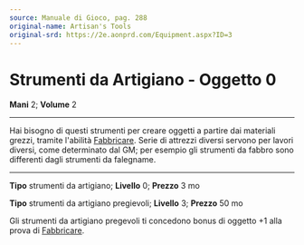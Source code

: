 ```yaml
---
source: Manuale di Gioco, pag. 288
original-name: Artisan's Tools
original-srd: https://2e.aonprd.com/Equipment.aspx?ID=3
---
```


# Strumenti da Artigiano - Oggetto 0

**Mani** 2; **Volume** 2

---

Hai bisogno di questi strumenti per creare oggetti a partire dai materiali
grezzi, tramite l'abilità [Fabbricare](/azioni/abilita/fabbricare). Serie di
attrezzi diversi servono per lavori diversi, come determinato dal GM; per
esempio gli strumenti da fabbro sono differenti dagli strumenti da falegname.

---

**Tipo** strumenti da artigiano; **Livello** 0; **Prezzo** 3 mo

**Tipo** strumenti da artigiano pregievoli; **Livello** 3; **Prezzo** 50 mo

Gli strumenti da artigiano pregevoli ti concedono bonus di oggetto +1 alla prova
di [Fabbricare](/azioni/abilita/fabbricare).
